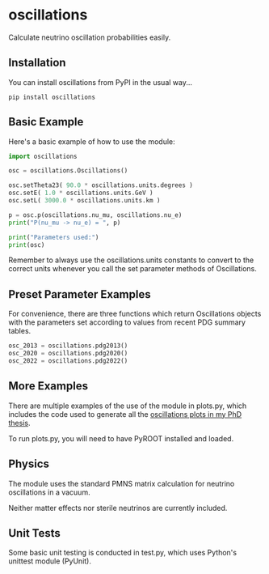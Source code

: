 # oscillations

Calculate neutrino oscillation probabilities easily.

## Installation

You can install oscillations from PyPI in the usual way...

```
pip install oscillations
```

## Basic Example

Here's a basic example of how to use the module:

```python
import oscillations

osc = oscillations.Oscillations()

osc.setTheta23( 90.0 * oscillations.units.degrees )
osc.setE( 1.0 * oscillations.units.GeV )
osc.setL( 3000.0 * oscillations.units.km )

p = osc.p(oscillations.nu_mu, oscillations.nu_e)
print("P(nu_mu -> nu_e) = ", p)

print("Parameters used:")
print(osc)
```

Remember to always use the oscillations.units constants to convert to the
correct units whenever you call the set parameter methods of Oscillations.

## Preset Parameter Examples

For convenience, there are three functions which return Oscillations objects
with the parameters set according to values from recent PDG summary tables.

```python
osc_2013 = oscillations.pdg2013()
osc_2020 = oscillations.pdg2020()
osc_2022 = oscillations.pdg2022()
```

## More Examples

There are multiple examples of the use of the module in plots.py, which
includes the code used to generate all the [oscillations plots in my PhD
thesis](https://danielscully.uk/thesis/neutrinos.html#section-oscillation-measurment).

To run plots.py, you will need to have PyROOT installed and loaded.

## Physics

The module uses the standard PMNS matrix calculation for neutrino oscillations
in a vacuum.

Neither matter effects nor sterile neutrinos are currently included.

## Unit Tests

Some basic unit testing is conducted in test.py, which uses Python's unittest module (PyUnit).
